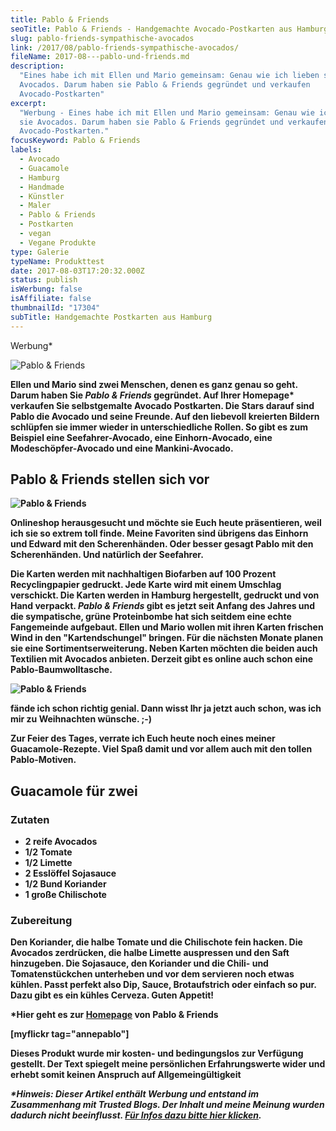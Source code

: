 ```yaml
---
title: Pablo & Friends
seoTitle: Pablo & Friends - Handgemachte Avocado-Postkarten aus Hamburg
slug: pablo-friends-sympathische-avocados
link: /2017/08/pablo-friends-sympathische-avocados/
fileName: 2017-08---pablo-und-friends.md
description:
  "Eines habe ich mit Ellen und Mario gemeinsam: Genau wie ich lieben sie
  Avocados. Darum haben sie Pablo & Friends gegründet und verkaufen
  Avocado-Postkarten"
excerpt:
  "Werbung - Eines habe ich mit Ellen und Mario gemeinsam: Genau wie ich lieben
  sie Avocados. Darum haben sie Pablo & Friends gegründet und verkaufen
  Avocado-Postkarten."
focusKeyword: Pablo & Friends
labels:
  - Avocado
  - Guacamole
  - Hamburg
  - Handmade
  - Künstler
  - Maler
  - Pablo & Friends
  - Postkarten
  - vegan
  - Vegane Produkte
type: Galerie
typeName: Produkttest
date: 2017-08-03T17:20:32.000Z
status: publish
isWerbung: false
isAffiliate: false
thumbnailId: "17304"
subTitle: Handgemachte Postkarten aus Hamburg
---
```


Werbung\*

![Pablo & Friends](http://cardamonchai.com/wp-content/uploads/2017/08/36179205732_a4a2a4a1ab_z-640x427.jpg)

<strong>

Ellen und Mario sind zwei Menschen, denen es ganz genau so geht. Darum haben Sie
<em>Pablo &amp; Friends </em>gegründet. Auf Ihrer Homepage\* verkaufen Sie
selbstgemalte Avocado Postkarten. Die Stars darauf sind Pablo die Avocado und
seine Freunde. Auf den liebevoll kreierten Bildern schlüpfen sie immer wieder in
unterschiedliche Rollen. So gibt es zum Beispiel eine Seefahrer-Avocado, eine
Einhorn-Avocado, eine Modeschöpfer-Avocado und eine Mankini-Avocado.

## Pablo &amp; Friends stellen sich vor

![Pablo & Friends](http://cardamonchai.com/wp-content/uploads/2017/08/36303518866_5140b44d6d_z-640x427.jpg)

Onlineshop herausgesucht und möchte sie Euch heute präsentieren, weil ich sie so
extrem toll finde. Meine Favoriten sind übrigens das Einhorn und Edward mit den
Scherenhänden. Oder besser gesagt Pablo mit den Scherenhänden. Und natürlich der
Seefahrer.

Die Karten werden mit nachhaltigen Biofarben auf 100 Prozent Recyclingpapier
gedruckt. Jede Karte wird mit einem Umschlag verschickt. Die Karten werden in
Hamburg hergestellt, gedruckt und von Hand verpackt. <em>Pablo &amp; Friends
</em>gibt es jetzt seit Anfang des Jahres und die sympatische, grüne
Proteinbombe hat sich seitdem eine echte Fangemeinde aufgebaut. Ellen und Mario
wollen mit ihren Karten frischen Wind in den "Kartendschungel" bringen. Für die
nächsten Monate planen sie eine Sortimentserweiterung. Neben Karten möchten die
beiden auch Textilien mit Avocados anbieten. Derzeit gibt es online auch schon
eine Pablo-Baumwolltasche.

![Pablo & Friends](http://cardamonchai.com/wp-content/uploads/2017/08/36348125135_9a2b23254e_z-640x427.jpg)

fände ich schon richtig genial. Dann wisst Ihr ja jetzt auch schon, was ich mir
zu Weihnachten wünsche. ;-)

Zur Feier des Tages, verrate ich Euch heute noch eines meiner Guacamole-Rezepte.
Viel Spaß damit und vor allem auch mit den tollen Pablo-Motiven.

## Guacamole für zwei

### Zutaten

<ul>
    <li>2 reife Avocados</li>
    <li>1/2 Tomate</li>
    <li>1/2 Limette</li>
    <li>2 Esslöffel Sojasauce</li>
    <li>1/2 Bund Koriander</li>
    <li>1 große Chilischote</li>
</ul>

### Zubereitung

Den Koriander, die halbe Tomate und die Chilischote fein hacken. Die Avocados
zerdrücken, die halbe Limette auspressen und den Saft hinzugeben. Die Sojasauce,
den Koriander und die Chili- und Tomatenstückchen unterheben und vor dem
servieren noch etwas kühlen. Passt perfekt also Dip, Sauce, Brotaufstrich oder
einfach so pur. Dazu gibt es ein kühles Cerveza. Guten Appetit!

\*Hier geht es zur [Homepage](https://www.pabloandfriends.com/) von Pablo &amp;
Friends

[myflickr tag="annepablo"]

Dieses Produkt wurde mir kosten- und bedingungslos zur Verfügung gestellt. Der
Text spiegelt meine persönlichen Erfahrungswerte wider und erhebt somit keinen
Anspruch auf Allgemeingültigkeit

<em>\*Hinweis: Dieser Artikel enthält Werbung und entstand im Zusammenhang mit
Trusted Blogs. Der Inhalt und meine Meinung wurden dadurch nicht beeinflusst.
[Für Infos dazu bitte hier klicken](https://www.trusted-blogs.com/tipps/werbekennzeichnung).
</em>
